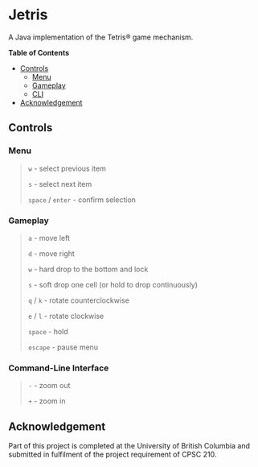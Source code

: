 # Jetris

A Java implementation of the Tetris® game mechanism.

**Table of Contents**

- [Controls](#controls)
    - [Menu](#menu)
    - [Gameplay](#gameplay)
    - [CLI](#command-line-interface)
- [Acknowledgement](#acknowledgement)

## Controls

### Menu

> `w` - select previous item
>
> `s` - select next item
>
> `space` / `enter` - confirm selection

### Gameplay

> `a` - move left
>
> `d` - move right
>
> `w` - hard drop to the bottom and lock
>
> `s` - soft drop one cell (or hold to drop continuously)
>
> `q` / `k` - rotate counterclockwise
>
> `e` / `l` - rotate clockwise
>
> `space` - hold
>
> `escape` - pause menu

### Command-Line Interface

> `-` - zoom out
>
> `+` - zoom in

## Acknowledgement

Part of this project is completed at the University of British Columbia and submitted in fulfilment of the project
requirement of CPSC 210.
